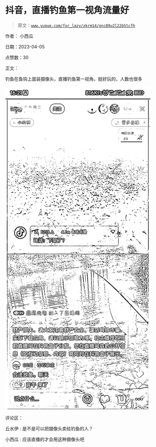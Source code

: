 # 抖音，直播钓鱼第一视角流量好

> 原文：[`www.yuque.com/for_lazy/xkrm14/gnc89u2l22b5tcfh`](https://www.yuque.com/for_lazy/xkrm14/gnc89u2l22b5tcfh)

作者： 小西瓜

日期：2023-04-05

点赞数：30

正文：

钓鱼在鱼钩上面装摄像头，直播钓鱼第一视角，挺好玩的，人数也很多

![](img/925de1fc01f38efb60805c62659eadb8.png)

评论区：

丘水伊 : 是不是可以把摄像头卖给钓鱼的人？

小西瓜 : 应该直播的才会用这种摄像头吧

